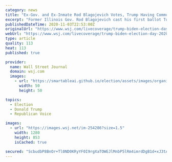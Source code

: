 ```yaml
---
category: news
title: "Ex-Gov. and Ex-Inmate Rod Blagojevich Votes, Trump Having Commuted Sentence"
excerpt: "Former Illinois Gov. Rod Blagojevich cast his first ballot Tuesday since President Trump [earlier this year]( commuted his 14-year sentence for multiple corruption crimes. He voted a split ticket. “It"
publishedDateTime: 2020-11-03T22:53:00Z
originalUrl: "https://www.wsj.com/livecoverage/trump-biden-election-day-2020/card/qhoXZ5nBoDLKDHlCGZw0"
webUrl: "https://www.wsj.com/livecoverage/trump-biden-election-day-2020/card/qhoXZ5nBoDLKDHlCGZw0"
type: article
quality: 113
heat: 113
published: true

provider:
  name: Wall Street Journal
  domain: wsj.com
  images:
    - url: "https://smartableai.github.io/election/assets/images/organizations/wsj.com-50x50.jpg"
      width: 50
      height: 50

topics:
  - Election
  - Donald Trump
  - Republican Voice

images:
  - url: "https://images.wsj.net/im-254286?size=1.5"
    width: 1280
    height: 853
    isCached: true

secured: "ScbudbP8BnOr+Tl0ND0KRyYF0I9rgXaTOWEJlMnbP5lRm4imrdDgB1d+xJ3tAoITUNf4nbZnao57iz5c93mEwGEZpbxL6/ot/PAZ7DmievSCEr4Ap/7K/aQ27nRAoeroBAgRgAxkLvihe77srajdRwvP+Afe5FPPVyFCxGIoV4UeiJwB2o7aKBolik7Ss8HYEKEd1qal5YN4JNaWmNtRKIH4Lf5zVwr81POwdEUdp4m0KV4ckQzMeKuVtEs04uuMYWqfl0l/brw8DhrC8t7ppZAFQggL+R/KBxcw8xrtNS4fth+wslcFQpf/FefciHFqntRau4L2dkv5MBSDTQPU19Vhtfwa9gKoN4ZHS+awYs0=;VdyiKlj/ejYZf3CU1FSD4g=="
---
```


